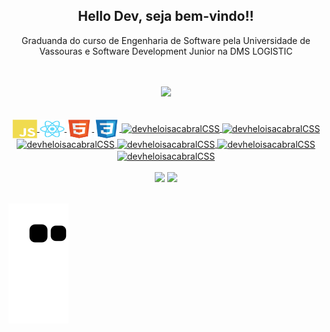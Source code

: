 <div align="center">
<h2> Hello Dev, seja bem-vindo!! </h2>
<p>Graduanda do curso de Engenharia de Software pela Universidade de Vassouras e Software Development Junior na DMS LOGISTIC</p>
</div>
</br>
<div align="center">
  <div align="center">
  <a href="https://github.com/devheloisacabral">
</div>
</br>
  <div align="center">
    <img height="180em" src="https://github-readme-stats.vercel.app/api/top-langs/?username=devheloisacabral&layout=compact&langs_count=7&theme=dark"/>
</div>
</div>
</br>
 <div align="center">
<div style="display: inline_block"><br>
  <img align="center" alt="devheloisacabral-Js" height="30" width="40" src="https://raw.githubusercontent.com/devicons/devicon/master/icons/javascript/javascript-plain.svg">
  <img align="center" alt="devheloisacabral-React" height="30" width="40" src="https://raw.githubusercontent.com/devicons/devicon/master/icons/react/react-original.svg">
  <img align="center" alt="devheloisacabral-HTML" height="30" width="40" src="https://raw.githubusercontent.com/devicons/devicon/master/icons/html5/html5-original.svg">
  <img align="center" alt="devheloisacabralCSS" height="30" width="40" src="https://raw.githubusercontent.com/devicons/devicon/master/icons/css3/css3-original.svg">
  <img  align="center" alt="devheloisacabralCSS" height="30" width="40" src="https://cdn.jsdelivr.net/gh/devicons/devicon/icons/nodejs/nodejs-original.svg" />
  <img align="center" alt="devheloisacabralCSS" height="30" width="40" src="https://cdn.jsdelivr.net/gh/devicons/devicon/icons/express/express-original.svg" />
  <img align="center" alt="devheloisacabralCSS" height="30" width="40" src="https://cdn.jsdelivr.net/gh/devicons/devicon/icons/mongodb/mongodb-original.svg" />
  <img align="center" alt="devheloisacabralCSS" height="30" width="40" src="https://cdn.jsdelivr.net/gh/devicons/devicon/icons/python/python-original.svg" />
  <img align="center" alt="devheloisacabralCSS" height="30" width="40" src="https://cdn.jsdelivr.net/gh/devicons/devicon/icons/django/django-plain.svg" />
  <img align="center" alt="devheloisacabralCSS" height="30" width="40" src="https://cdn.jsdelivr.net/gh/devicons/devicon/icons/postgresql/postgresql-original.svg" />
  
  
</div>
 </div>
</br>

 <div align="center">
  <a href = "mailto:heloisacabralco@gmail.com"><img src="https://img.shields.io/badge/-Gmail-%23333?style=for-the-badge&logo=gmail&logoColor=white" target="_blank"></a>
  <a href="https://www.linkedin.com/in/heloisa-cabral-4a112b248/" target="_blank"><img src="https://img.shields.io/badge/-LinkedIn-%230077B5?style=for-the-badge&logo=linkedin&logoColor=white" target="_blank"></a> 
</div>
</br>





![snake gif](https://github.com/devheloisacabral/devheloisacabral/blob/output/github-contribution-grid-snake.svg)

